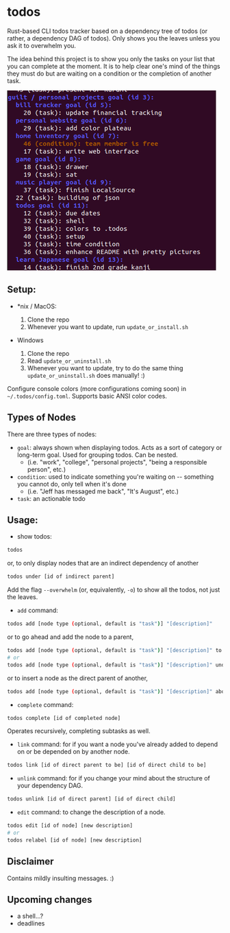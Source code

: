 # todos

Rust-based CLI todos tracker based on a dependency tree of todos (or rather, a dependency DAG of todos). Only shows you the leaves unless you ask it to overwhelm you.

The idea behind this project is to show you only the tasks on your list that you can complete at the moment. It is to help clear one's mind of the things they must do but are waiting on a condition or the completion of another task.

![so long and thanks for all the fish](res/example.png)

## Setup:

- *nix / MacOS:
  1. Clone the repo
  2. Whenever you want to update, run `update_or_install.sh` 

- Windows
  1. Clone the repo
  2. Read `update_or_uninstall.sh`
  3. Whenever you want to update, try to do the same thing `update_or_uninstall.sh` does manually! :)

Configure console colors (more configurations coming soon) in `~/.todos/config.toml`. Supports basic ANSI color codes.

## Types of Nodes

There are three types of nodes:

- `goal`: always shown when displaying todos. Acts as a sort of category or long-term goal. Used for grouping todos. Can be nested.
  - (i.e. "work", "college", "personal projects", "being a responsible person", etc.)
- `condition`: used to indicate something you're waiting on -- something you cannot do, only tell when it's done
  - (i.e. "Jeff has messaged me back", "It's August", etc.)
- `task`: an actionable todo

## Usage:

- show todos:
```bash
todos
```
or, to only display nodes that are an indirect dependency of another
```bash
todos under [id of indirect parent]
```
Add the flag `--overwhelm` (or, equivalently, `-o`) to show all the todos, not just the leaves.
- `add` command:
```bash
todos add [node type (optional, default is "task")] "[description]"
```
or to go ahead and add the node to a parent,
```bash
todos add [node type (optional, default is "task")] "[description]" to [id of direct parent to be]
# or
todos add [node type (optional, default is "task")] "[description]" under [id of direct parent to be]
```

or to insert a node as the direct parent of another,
```bash
todos add [node type (optional, default is "task")] "[description]" above [id of direct child to be]
```
- `complete` command:
```bash
todos complete [id of completed node]
```
Operates recursively, completing subtasks as well.
- `link` command: for if you want a node you've already added to depend on or be depended on by another node.
```bash
todos link [id of direct parent to be] [id of direct child to be]
```
- `unlink` command: for if you change your mind about the structure of your dependency DAG.
```bash
todos unlink [id of direct parent] [id of direct child]
```

- `edit` command: to change the description of a node.
```bash
todos edit [id of node] [new description]
# or 
todos relabel [id of node] [new description]
```

## Disclaimer

Contains mildly insulting messages. :)

## Upcoming changes
- a shell...?
- deadlines
